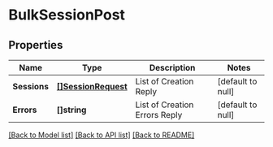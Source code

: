 # BulkSessionPost

## Properties
Name | Type | Description | Notes
------------ | ------------- | ------------- | -------------
**Sessions** | [**[]SessionRequest**](SessionRequest.md) | List of Creation Reply | [default to null]
**Errors** | **[]string** | List of Creation Errors Reply | [default to null]

[[Back to Model list]](../README.md#documentation-for-models) [[Back to API list]](../README.md#documentation-for-api-endpoints) [[Back to README]](../README.md)


